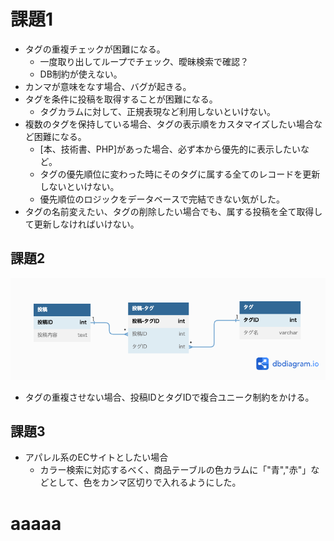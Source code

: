 # 課題1

- タグの重複チェックが困難になる。
  - 一度取り出してループでチェック、曖昧検索で確認？
  - DB制約が使えない。
- カンマが意味をなす場合、バグが起きる。
- タグを条件に投稿を取得することが困難になる。
  - タグカラムに対して、正規表現など利用しないといけない。
- 複数のタグを保持している場合、タグの表示順をカスタマイズしたい場合など困難になる。
  - [本、技術書、PHP]があった場合、必ず本から優先的に表示したいなど。
  - タグの優先順位に変わった時にそのタグに属する全てのレコードを更新しないといけない。
  - 優先順位のロジックをデータベースで完結できない気がした。
- タグの名前変えたい、タグの削除したい場合でも、属する投稿を全て取得して更新しなければいけない。

## 課題2

![ER図](./DB_UNTI_PATTERN_1.png)

- タグの重複させない場合、投稿IDとタグIDで複合ユニーク制約をかける。

## 課題3
- アパレル系のECサイトとしたい場合
  - カラー検索に対応するべく、商品テーブルの色カラムに「"青","赤"」などとして、色をカンマ区切りで入れるようにした。

# aaaaa